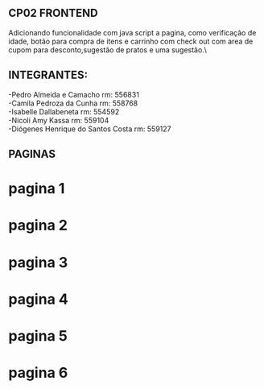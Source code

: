 ## CP02 FRONTEND

Adicionando funcionalidade com java script a pagina, como verificação de idade, botão para compra de itens e carrinho com check out com area de cupom para desconto,sugestão de pratos e uma sugestão.\

## INTEGRANTES:

-Pedro Almeida e Camacho rm: 556831\
-Camila Pedroza da Cunha rm: 558768\
-Isabelle Dallabeneta rm: 554592\
-Nicoli Amy Kassa rm: 559104\
-Diógenes Henrique do Santos Costa rm: 559127

## PAGINAS
# pagina 1
# pagina 2
# pagina 3
# pagina 4
# pagina 5
# pagina 6


## 

